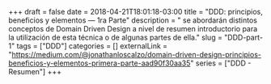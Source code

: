 +++ 
draft = false
date = 2018-04-21T18:01:18-03:00
title = "DDD: principios, beneficios y elementos — 1ra Parte"
description = " se abordarán distintos conceptos de Domain Driven Design a nivel de resumen introductorio para la utilización de esta técnica o de algunas partes de ella."
slug = "DDD-part-1" 
tags = ["DDD"]
categories = []
externalLink = "https://medium.com/@jonathanloscalzo/domain-driven-design-principios-beneficios-y-elementos-primera-parte-aad90f30aa35"
series = ["DDD - Resumen"]
+++
